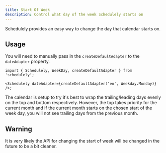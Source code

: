 ```yaml
---
title: Start Of Week
description: Control what day of the week Schedulely starts on
---
```


Schedulely provides an easy way to change the day that calendar starts on.

## Usage

You will need to manually pass in the `createDefaultAdapter` to the `dateAdapter` property.

```tsx
import { Schedulely, WeekDay, createDefaultAdapter } from 'schedulely';

<Schedulely dateAdapter={createDefaultAdapter('en', Weekday.Monday)} />;
```

The calendar is setup to try it's best to wrap the trailing/leading days evenly on the top and bottom respectively. However, the top takes priority for the current month and if the current month starts on the chosen start of the week day, you will not see trailing days from the previous month.

## Warning

It is very likely the API for changing the start of week will be changed in the future to be a bit cleaner.
